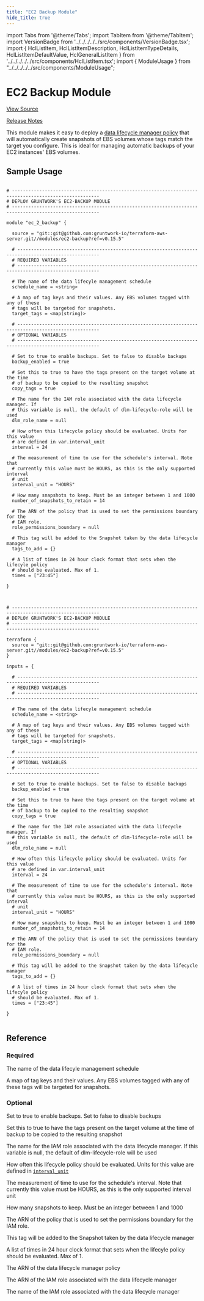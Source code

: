 ```yaml
---
title: "EC2 Backup Module"
hide_title: true
---
```


import Tabs from '@theme/Tabs';
import TabItem from '@theme/TabItem';
import VersionBadge from '../../../../../src/components/VersionBadge.tsx';
import { HclListItem, HclListItemDescription, HclListItemTypeDetails, HclListItemDefaultValue, HclGeneralListItem } from '../../../../../src/components/HclListItem.tsx';
import { ModuleUsage } from "../../../../../src/components/ModuleUsage";

<VersionBadge repoTitle="Module Server" version="0.15.5" lastModifiedVersion="0.15.5"/>

# EC2 Backup Module

<a href="https://github.com/gruntwork-io/terraform-aws-server/tree/remove-zack-from-codeowners/modules/ec2-backup" className="link-button" title="View the source code for this module in GitHub.">View Source</a>

<a href="https://github.com/gruntwork-io/terraform-aws-server/releases/tag/v0.15.5" className="link-button" title="Release notes for only versions which impacted this module.">Release Notes</a>

This module makes it easy to deploy a [data lifecycle manager policy](https://docs.aws.amazon.com/AWSEC2/latest/UserGuide/snapshot-lifecycle.html) that will automatically create snapshots of EBS volumes whose tags match the target you configure. This is ideal for managing automatic backups of your EC2 instances' EBS volumes.

## Sample Usage

<Tabs>
<TabItem value="terraform" label="Terraform" default>

```hcl title="main.tf"

# ------------------------------------------------------------------------------------------------------
# DEPLOY GRUNTWORK'S EC2-BACKUP MODULE
# ------------------------------------------------------------------------------------------------------

module "ec_2_backup" {

  source = "git::git@github.com:gruntwork-io/terraform-aws-server.git//modules/ec2-backup?ref=v0.15.5"

  # ----------------------------------------------------------------------------------------------------
  # REQUIRED VARIABLES
  # ----------------------------------------------------------------------------------------------------

  # The name of the data lifecyle management schedule
  schedule_name = <string>

  # A map of tag keys and their values. Any EBS volumes tagged with any of these
  # tags will be targeted for snapshots.
  target_tags = <map(string)>

  # ----------------------------------------------------------------------------------------------------
  # OPTIONAL VARIABLES
  # ----------------------------------------------------------------------------------------------------

  # Set to true to enable backups. Set to false to disable backups
  backup_enabled = true

  # Set this to true to have the tags present on the target volume at the time
  # of backup to be copied to the resulting snapshot
  copy_tags = true

  # The name for the IAM role associated with the data lifecycle manager. If
  # this variable is null, the default of dlm-lifecycle-role will be used
  dlm_role_name = null

  # How often this lifecycle policy should be evaluated. Units for this value
  # are defined in var.interval_unit
  interval = 24

  # The measurement of time to use for the schedule's interval. Note that
  # currently this value must be HOURS, as this is the only supported interval
  # unit
  interval_unit = "HOURS"

  # How many snapshots to keep. Must be an integer between 1 and 1000
  number_of_snapshots_to_retain = 14

  # The ARN of the policy that is used to set the permissions boundary for the
  # IAM role.
  role_permissions_boundary = null

  # This tag will be added to the Snapshot taken by the data lifecycle manager
  tags_to_add = {}

  # A list of times in 24 hour clock format that sets when the lifecyle policy
  # should be evaluated. Max of 1.
  times = ["23:45"]

}


```

</TabItem>
<TabItem value="terragrunt" label="Terragrunt" default>

```hcl title="terragrunt.hcl"

# ------------------------------------------------------------------------------------------------------
# DEPLOY GRUNTWORK'S EC2-BACKUP MODULE
# ------------------------------------------------------------------------------------------------------

terraform {
  source = "git::git@github.com:gruntwork-io/terraform-aws-server.git//modules/ec2-backup?ref=v0.15.5"
}

inputs = {

  # ----------------------------------------------------------------------------------------------------
  # REQUIRED VARIABLES
  # ----------------------------------------------------------------------------------------------------

  # The name of the data lifecyle management schedule
  schedule_name = <string>

  # A map of tag keys and their values. Any EBS volumes tagged with any of these
  # tags will be targeted for snapshots.
  target_tags = <map(string)>

  # ----------------------------------------------------------------------------------------------------
  # OPTIONAL VARIABLES
  # ----------------------------------------------------------------------------------------------------

  # Set to true to enable backups. Set to false to disable backups
  backup_enabled = true

  # Set this to true to have the tags present on the target volume at the time
  # of backup to be copied to the resulting snapshot
  copy_tags = true

  # The name for the IAM role associated with the data lifecycle manager. If
  # this variable is null, the default of dlm-lifecycle-role will be used
  dlm_role_name = null

  # How often this lifecycle policy should be evaluated. Units for this value
  # are defined in var.interval_unit
  interval = 24

  # The measurement of time to use for the schedule's interval. Note that
  # currently this value must be HOURS, as this is the only supported interval
  # unit
  interval_unit = "HOURS"

  # How many snapshots to keep. Must be an integer between 1 and 1000
  number_of_snapshots_to_retain = 14

  # The ARN of the policy that is used to set the permissions boundary for the
  # IAM role.
  role_permissions_boundary = null

  # This tag will be added to the Snapshot taken by the data lifecycle manager
  tags_to_add = {}

  # A list of times in 24 hour clock format that sets when the lifecyle policy
  # should be evaluated. Max of 1.
  times = ["23:45"]

}


```

</TabItem>
</Tabs>




## Reference

<Tabs>
<TabItem value="inputs" label="Inputs" default>

### Required

<HclListItem name="schedule_name" requirement="required" type="string">
<HclListItemDescription>

The name of the data lifecyle management schedule

</HclListItemDescription>
</HclListItem>

<HclListItem name="target_tags" requirement="required" type="map(string)">
<HclListItemDescription>

A map of tag keys and their values. Any EBS volumes tagged with any of these tags will be targeted for snapshots.

</HclListItemDescription>
</HclListItem>

### Optional

<HclListItem name="backup_enabled" requirement="optional" type="bool">
<HclListItemDescription>

Set to true to enable backups. Set to false to disable backups

</HclListItemDescription>
<HclListItemDefaultValue defaultValue="true"/>
</HclListItem>

<HclListItem name="copy_tags" requirement="optional" type="bool">
<HclListItemDescription>

Set this to true to have the tags present on the target volume at the time of backup to be copied to the resulting snapshot

</HclListItemDescription>
<HclListItemDefaultValue defaultValue="true"/>
</HclListItem>

<HclListItem name="dlm_role_name" requirement="optional" type="string">
<HclListItemDescription>

The name for the IAM role associated with the data lifecycle manager. If this variable is null, the default of dlm-lifecycle-role will be used

</HclListItemDescription>
<HclListItemDefaultValue defaultValue="null"/>
</HclListItem>

<HclListItem name="interval" requirement="optional" type="number">
<HclListItemDescription>

How often this lifecycle policy should be evaluated. Units for this value are defined in <a href="#interval_unit"><code>interval_unit</code></a>

</HclListItemDescription>
<HclListItemDefaultValue defaultValue="24"/>
</HclListItem>

<HclListItem name="interval_unit" requirement="optional" type="string">
<HclListItemDescription>

The measurement of time to use for the schedule's interval. Note that currently this value must be HOURS, as this is the only supported interval unit

</HclListItemDescription>
<HclListItemDefaultValue defaultValue="&quot;HOURS&quot;"/>
</HclListItem>

<HclListItem name="number_of_snapshots_to_retain" requirement="optional" type="number">
<HclListItemDescription>

How many snapshots to keep. Must be an integer between 1 and 1000

</HclListItemDescription>
<HclListItemDefaultValue defaultValue="14"/>
</HclListItem>

<HclListItem name="role_permissions_boundary" requirement="optional" type="string">
<HclListItemDescription>

The ARN of the policy that is used to set the permissions boundary for the IAM role.

</HclListItemDescription>
<HclListItemDefaultValue defaultValue="null"/>
</HclListItem>

<HclListItem name="tags_to_add" requirement="optional" type="map(string)">
<HclListItemDescription>

This tag will be added to the Snapshot taken by the data lifecycle manager

</HclListItemDescription>
<HclListItemDefaultValue defaultValue="{}"/>
</HclListItem>

<HclListItem name="times" requirement="optional" type="list(string)">
<HclListItemDescription>

A list of times in 24 hour clock format that sets when the lifecyle policy should be evaluated. Max of 1.

</HclListItemDescription>
<HclListItemDefaultValue defaultValue="[
  &quot;23:45&quot;
]"/>
</HclListItem>

</TabItem>
<TabItem value="outputs" label="Outputs">

<HclListItem name="dlm_lifecycle_policy_arn">
<HclListItemDescription>

The ARN of the data lifecycle manager policy

</HclListItemDescription>
</HclListItem>

<HclListItem name="dlm_lifecycle_role_arn">
<HclListItemDescription>

The ARN of the IAM role associated with the data lifecycle manager

</HclListItemDescription>
</HclListItem>

<HclListItem name="dlm_lifecycle_role_name">
<HclListItemDescription>

The name of the IAM role associated with the data lifecycle manager

</HclListItemDescription>
</HclListItem>

</TabItem>
</Tabs>


<!-- ##DOCS-SOURCER-START
{
  "originalSources": [
    "https://github.com/gruntwork-io/terraform-aws-server/tree/remove-zack-from-codeowners/modules/ec2-backup/readme.md",
    "https://github.com/gruntwork-io/terraform-aws-server/tree/remove-zack-from-codeowners/modules/ec2-backup/variables.tf",
    "https://github.com/gruntwork-io/terraform-aws-server/tree/remove-zack-from-codeowners/modules/ec2-backup/outputs.tf"
  ],
  "sourcePlugin": "module-catalog-api",
  "hash": "3081c530c019fd6e9b77cb5099049425"
}
##DOCS-SOURCER-END -->
